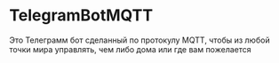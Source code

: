 # TelegramBotMQTT
Это Телеграмм бот сделанный по протокулу MQTT, чтобы из любой точки мира управлять, чем либо дома или где вам пожелается
